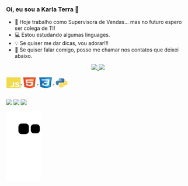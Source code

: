 ### Oi, eu sou a Karla Terra 👋

- 🔭 Hoje trabalho como Supervisora de Vendas... mas no futuro espero ser colega de TI!
- 💻 Estou estudando algumas linguages.
- 💡 Se quiser me dar dicas, vou adorar!!!
- 💬 Se quiser falar comigo, posso me chamar nos contatos que deixei abaixo.

<div align="center">
  <a href="https://github.com/KarlaTerra">
  <img height="180em" src="https://github-readme-stats.vercel.app/api?username=KarlaTerra&show_icons=true&theme=onedark&include_all_commits=true&count_private=true"/>
  <img height="180em" src="https://github-readme-stats.vercel.app/api/top-langs/?username=KarlaTerra&layout=compact&langs_count=7&theme=onedark"/>
</div>
<div style="display: inline_block"><br>
  <img align="center" alt="Karla-Js" height="30" width="40" src="https://raw.githubusercontent.com/devicons/devicon/master/icons/javascript/javascript-plain.svg">
  <img align="center" alt="Karla-HTML" height="30" width="40" src="https://raw.githubusercontent.com/devicons/devicon/master/icons/html5/html5-original.svg">
  <img align="center" alt="Karla-CSS" height="30" width="40" src="https://raw.githubusercontent.com/devicons/devicon/master/icons/css3/css3-original.svg">
  <img align="center" alt="Karla-Python" height="30" width="40" src="https://raw.githubusercontent.com/devicons/devicon/master/icons/python/python-original.svg">
</div>
  
  ##
 
<div> 
  <a href="https://instagram.com/karla.terra" target="_blank"><img src="https://img.shields.io/badge/-Instagram-%23E4405F?style=for-the-badge&logo=instagram&logoColor=white" target="_blank"></a>
  <a href = "mailto:kasterra04@gmail.com"><img src="https://img.shields.io/badge/-Gmail-%23333?style=for-the-badge&logo=gmail&logoColor=white" target="_blank"></a>
  <a href="https://www.linkedin.com/in/karlaterra" target="_blank"><img src="https://img.shields.io/badge/-LinkedIn-%230077B5?style=for-the-badge&logo=linkedin&logoColor=white" target="_blank"></a> 
 
  ![Snake animation](https://github.com/KarlaTerra/KarlaTerra/blob/output/github-contribution-grid-snake.svg)
 
</div>

